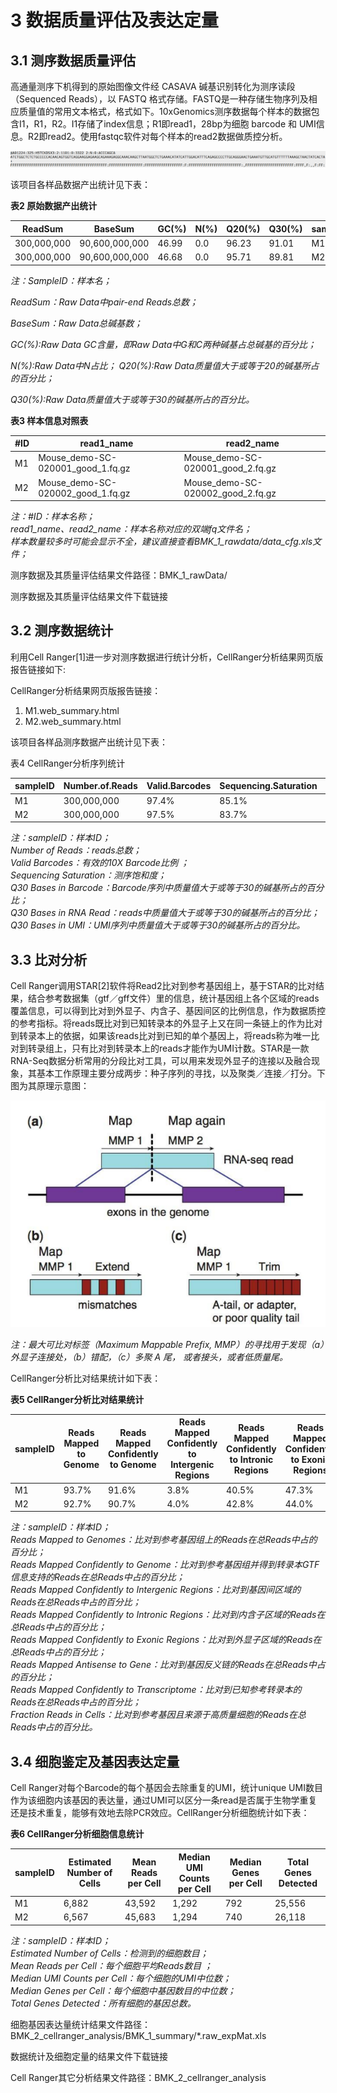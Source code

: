 # 3 数据质量评估及表达定量

## 3.1 **测序数据质量评估**

高通量测序下机得到的原始图像文件经 CASAVA 碱基识别转化为测序读段（Sequenced Reads），以 FASTQ 格式存储。FASTQ是一种存储生物序列及相应质量值的常用文本格式，格式如下。10xGenomics测序数据每个样本的数据包含I1，R1，R2。I1存储了index信息；R1即read1，28bp为细胞 barcode 和 UMI信息。R2即read2。使用fastqc软件对每个样本的read2数据做质控分析。

![图3 FASTQ格式文件示意图](<../../../.gitbook/assets/fastq (1).png>)

该项目各样品数据产出统计见下表：

**表2 原始数据产出统计**

| ReadSum     | BaseSum        | GC(%) | N(%) | Q20(%) | Q30(%) | sampleID |
| ----------- | -------------- | ----- | ---- | ------ | ------ | -------- |
| 300,000,000 | 90,600,000,000 | 46.99 | 0.0  | 96.23  | 91.01  | M1       |
| 300,000,000 | 90,600,000,000 | 46.68 | 0.0  | 95.71  | 89.81  | M2       |

_注：SampleID：样本名；_

_ReadSum：Raw Data中pair-end Reads总数；_&#x20;

_BaseSum：Raw Data总碱基数；_&#x20;

_GC(%):Raw Data GC含量，即Raw Data中G和C两种碱基占总碱基的百分比；_

_N(%):Raw Data中N占比； Q20(%):Raw Data质量值大于或等于20的碱基所占的百分比；_&#x20;

_Q30(%):Raw Data质量值大于或等于30的碱基所占的百分比。_

**表3 样本信息对照表**

| #ID | read1\_name                          | read2\_name                          |
| --- | ------------------------------------ | ------------------------------------ |
| M1  | Mouse\_demo-SC-020001\_good\_1.fq.gz | Mouse\_demo-SC-020001\_good\_2.fq.gz |
| M2  | Mouse\_demo-SC-020002\_good\_1.fq.gz | Mouse\_demo-SC-020002\_good\_2.fq.gz |

_注：#ID：样本名称；_\
_read1\_name、read2\_name：样本名称对应的双端fq文件名；_\
_样本数量较多时可能会显示不全，建议直接查看BMK\_1\_rawdata/data\_cfg.xls文件；_

测序数据及其质量评估结果文件路径：BMK\_1\_rawData/

测序数据及其质量评估结果文件下载链接

## **3.2 测序数据统计**

利用Cell Ranger\[1]进一步对测序数据进行统计分析，CellRanger分析结果网页版报告链接如下:

CellRanger分析结果网页版报告链接：

1. M1.web\_summary.html
2. M2.web\_summary.html

该项目各样品测序数据产出统计见下表：

表4 CellRanger分析序列统计

| sampleID | Number.of.Reads | Valid.Barcodes | Sequencing.Saturation | Q30.Bases.in.Barcode | Q30.Bases.in.RNA.Read | Q30.Bases.in.UMI |
| -------- | --------------- | -------------- | --------------------- | -------------------- | --------------------- | ---------------- |
| M1       | 300,000,000     | 97.4%          | 85.1%                 | 96.1%                | 91.0%                 | 92.5%            |
| M2       | 300,000,000     | 97.5%          | 83.7%                 | 96.1%                | 89.8%                 | 92.2%            |

_注：sampleID：样本ID；_\
_Number of Reads：reads总数；_\
_Valid Barcodes：有效的10X Barcode比例 ；_\
_Sequencing Saturation：测序饱和度；_\
_Q30 Bases in Barcode：Barcode序列中质量值大于或等于30的碱基所占的百分比；_\
_Q30 Bases in RNA Read：reads中质量值大于或等于30的碱基所占的百分比；_\
_Q30 Bases in UMI：UMI序列中质量值大于或等于30的碱基所占的百分比。_

## **3.3 比对分析**

Cell Ranger调用STAR\[2]软件将Read2比对到参考基因组上，基于STAR的比对结果，结合参考数据集（gtf／gff文件）里的信息，统计基因组上各个区域的reads覆盖信息，可以得到比对到外显子、内含子、基因间区的比例信息，作为数据质控的参考指标。将reads既比对到已知转录本的外显子上又在同一条链上的作为比对到转录本上的依据，如果该reads比对到已知的单个基因上，将reads称为唯一比对到转录组上，只有比对到转录本上的reads才能作为UMI计数。STAR是一款RNA-Seq数据分析常用的分段比对工具，可以用来发现外显子的连接以及融合现象，其基本工作原理主要分成两步：种子序列的寻找，以及聚类／连接／打分。下图为其原理示意图：

![图4 STAR 比对原理](<../../../.gitbook/assets/image (5).png>)

_注：最大可比对标签（Maximum Mappable Prefix, MMP）的寻找用于发现（a）外显子连接处，（b）错配，（c）多聚 A 尾， 或者接头，或者低质量尾。_

CellRanger分析比对结果统计如下表：

**表5 CellRanger分析比对结果统计**

| sampleID | Reads Mapped to Genome | Reads Mapped Confidently to Genome | Reads Mapped Confidently to Intergenic Regions | Reads Mapped Confidently to Intronic Regions | Reads Mapped Confidently to Exonic Regions | Reads Mapped Antisense to Gene | Reads Mapped Confidently to Transcriptome | Fraction Reads in Cells |
| -------- | ---------------------- | ---------------------------------- | ---------------------------------------------- | -------------------------------------------- | ------------------------------------------ | ------------------------------ | ----------------------------------------- | ----------------------- |
| M1       | 93.7%                  | 91.6%                              | 3.8%                                           | 40.5%                                        | 47.3%                                      | 2.8%                           | 41.6%                                     | 65.5%                   |
| M2       | 92.7%                  | 90.7%                              | 4.0%                                           | 42.8%                                        | 44.0%                                      | 2.7%                           | 38.4%                                     | 62.8%                   |

_注：sampleID：样本ID；_\
_Reads Mapped to Genomes：比对到参考基因组上的Reads在总Reads中占的百分比；_\
_Reads Mapped Confidently to Genome：比对到参考基因组并得到转录本GTF信息支持的Reads在总Reads中占的百分比；_\
_Reads Mapped Confidently to Intergenic Regions：比对到基因间区域的Reads在总Reads中占的百分比；_\
_Reads Mapped Confidently to Intronic Regions：比对到内含子区域的Reads在总Reads中占的百分比；_\
_Reads Mapped Confidently to Exonic Regions：比对到外显子区域的Reads在总Reads中占的百分比；_\
_Reads Mapped Antisense to Gene：比对到基因反义链的Reads在总Reads中占的百分比；_\
_Reads Mapped Confidently to Transcriptome：比对到已知参考转录本的Reads在总Reads中占的百分比；_\
_Fraction Reads in Cells：比对到参考基因且来源于高质量细胞的Reads在总Reads中占的百分比。_

## **3.4 细胞鉴定及基因表达定量**

Cell Ranger对每个Barcode的每个基因会去除重复的UMI，统计unique UMI数目作为该细胞内该基因的表达量，通过UMI可以区分一条read是否属于生物学重复还是技术重复，能够有效地去除PCR效应。CellRanger分析细胞统计如下表：

**表6 CellRanger分析细胞信息统计**

| sampleID | Estimated Number of Cells | Mean Reads per Cell | Median UMI Counts per Cell | Median Genes per Cell | Total Genes Detected |
| -------- | ------------------------- | ------------------- | -------------------------- | --------------------- | -------------------- |
| M1       | 6,882                     | 43,592              | 1,292                      | 792                   | 25,556               |
| M2       | 6,567                     | 45,683              | 1,294                      | 740                   | 26,118               |

_注：sampleID：样本ID；_\
_Estimated Number of Cells：检测到的细胞数目；_\
_Mean Reads per Cell：每个细胞平均Reads数目 ；_\
_Median UMI Counts per Cell：每个细胞的UMI中位数；_\
_Median Genes per Cell：每个细胞中基因数目的中位数；_\
_Total Genes Detected：所有细胞的基因总数。_

细胞基因表达量统计结果文件路径：BMK\_2\_cellranger\_analysis/BMK\_1\_summary/\*.raw\_expMat.xls

数据统计及细胞定量的结果文件下载链接

Cell Ranger其它分析结果文件路径：BMK\_2\_cellranger\_analysis
